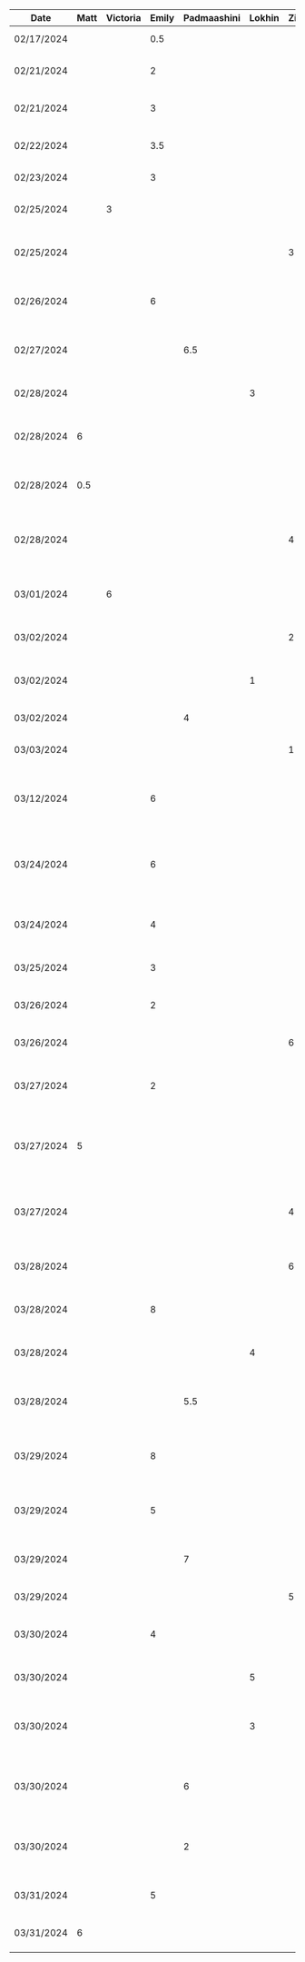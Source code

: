 | Date       | Matt | Victoria | Emily | Padmaashini | Lokhin | Zihe | Task                                                               |
|------------|------|----------|------|-------------|--------|------|--------------------------------------------------------------------|
| 02/17/2024 |      |          | 0.5  |             |        |      | Set up initial project                                             |
| 02/21/2024 |      |          | 2    |             |        |      | Added template functions for generator                             |
| 02/21/2024 |      |          | 3    |             |        |      | Get random colour and palette from API                             |
| 02/22/2024 |      |          | 3.5  |             |        |      | Display and generate colour palette on click                       |
| 02/23/2024 |      |          | 3    |             |        |      | Fix generator UI and text contrast                                 |
| 02/25/2024 |      | 3        |      |             |        |      | Implementing the menu and navigation bar                           |
| 02/25/2024 |      |          |      |             |        | 3    | Adding functioning photo capturing feature                         |
| 02/26/2024 |      |          | 6    |             |        |      | Implement undo/redo for generating palettes                        |
| 02/27/2024 |      |          |      | 6.5         |        |      | Add Preview screen and various UI elements in it                   |
| 02/28/2024 |      |          |      |             | 3      |      | Add colour selection for preview                                   |
| 02/28/2024 | 6    |          |      |             |        |      | Implement UI and API calls to lock/unlock colours                  |
| 02/28/2024 | 0.5  |          |      |             |        |      | Persist locked colours across undo/redo state changes              |
| 02/28/2024 |      |          |      |             |        | 4    | Refactoring photo capturing to better fit software architecture    |
| 03/01/2024 |      | 6        |      |             |        |      | Saving colours locally to database, screen updates                 |
| 03/02/2024 |      |          |      |             |        | 2    | Adding image importing functionality                               |
| 03/02/2024 |      |          |      |             | 1      |      | Refactor Model into separate files and fix conflicts               |
| 03/02/2024 |      |          |      | 4           |        |      | Accessibility checker                                              |
| 03/03/2024 |      |          |      |             |        | 1    | Add sample image color template                                    |
| 03/12/2024 |      |          | 6    |             |        |      | Increase or decrease number of colours in palette                  |
| 03/24/2024 |      |          | 6    |             |        |      | Implement plumbing to handle our own colour generation methods     |
| 03/24/2024 |      |          | 4    |             |        |      | Add complementary colour generation mode                           |
| 03/25/2024 |      |          | 3    |             |        |      | Add analogous colour generation mode                               |
| 03/26/2024 |      |          | 2    |             |        |      | Add random colour generator mode                                   |
| 03/26/2024 |      |          |      |             |        |  6   | Get colorAPI working with images                                   |
| 03/27/2024 |      |          | 2    |             |        |      | Fetch colour name and display it in generator                      |
| 03/27/2024 | 5    |          |      |             |        |      | Add menu to choose generation mode, add monochrome generation mode |
| 03/27/2024 |      |          |      |             |        |  4   | Update UI for image page to be more user friendly and interactive  |
| 03/28/2024 |      |          |      |             |        |  6   | Get image generate palette working with library page               |
| 03/28/2024 |      |          | 8    |             |        |      | Add gradient colour generator mode                                 |
| 03/28/2024 |      |          |      |             | 4      |      | Load Palette Colours in Preview Page - Components                  |
| 03/28/2024 |      |          |      | 5.5         |        |      | Edit Palette Colours in Preview Page - Components                  |
| 03/29/2024 |      |          | 8    |             |        |      | Create list of trademarked colours and warn user if used           |
| 03/29/2024 |      |          | 5    |             |        |      | When adding new colours, generate it using our algorithms          |
| 03/29/2024 |      |          |      | 7           |        |      | Persist Color Edits in Database + Add Constrast Modal              |
| 03/29/2024 |      |          |      |             |        |  5   | Refactoring app navigation                                         |
| 03/30/2024 |      |          | 4    |             |        |      | Begin scaffolding for This Or That generator                       |
| 03/30/2024 |      |          |      |             | 5      |      | Finish This or That Generator + Bugfixes                           |
| 03/30/2024 |      |          |      |             | 3      |      | Add Palette Building from Scratch for Preview + Polish Preview     |
| 03/30/2024 |      |          |      | 6           |        |      | Research Into and Experiment with Color Blindness Filter Options   |
| 03/30/2024 |      |          |      | 2           |        |      | Impelement Color Blindness Filters Using Color Matrix Operations   |
| 03/31/2024 |      |          | 5    |             |        |      | Add color picker for GeneratorScreen                               |
| 03/31/2024 | 6    |          |      |             |        |      | Add triad and quad generation modes                                |
